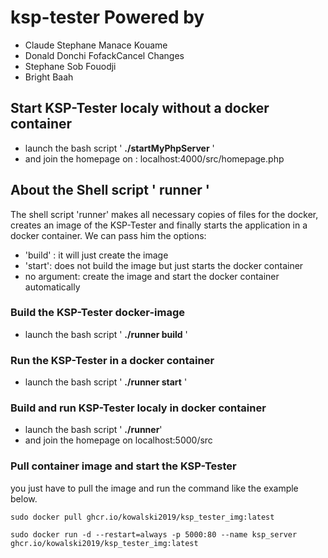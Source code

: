 # ksp-tester Powered by

* Claude Stephane Manace Kouame
* Donald Donchi FofackCancel Changes
* Stephane Sob Fouodji
* Bright Baah

## Start KSP-Tester localy without a docker container
- launch the bash script ' **./startMyPhpServer** '
- and join the homepage on : localhost:4000/src/homepage.php

## About the Shell script ' runner '
The shell script 'runner' makes all necessary copies of files for the docker,
creates an image of the KSP-Tester and finally starts the application in a docker container.
We can pass him the options:
- 'build' : it will just create the image
- 'start': does not build the image but just starts the docker container
- no argument: create the image and start the docker container automatically

### Build the KSP-Tester docker-image
- launch the bash script ' **./runner build** '

### Run the KSP-Tester in a docker container
- launch the bash script ' **./runner start** '

### Build and run KSP-Tester localy in docker container
- launch the bash script ' **./runner**'
- and join the homepage on localhost:5000/src

### Pull container image and start the KSP-Tester
 you just have to pull the image and run the command like the example below.
 ```
 sudo docker pull ghcr.io/kowalski2019/ksp_tester_img:latest
 ```
 ```
 sudo docker run -d --restart=always -p 5000:80 --name ksp_server ghcr.io/kowalski2019/ksp_tester_img:latest 
 ```
